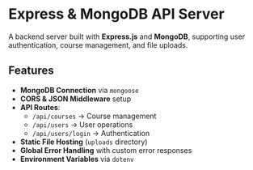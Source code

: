 # Express & MongoDB API Server

A backend server built with **Express.js** and **MongoDB**, supporting user authentication, course management, and file uploads.

## Features
- **MongoDB Connection** via `mongoose`
- **CORS & JSON Middleware** setup
- **API Routes**:
  - `/api/courses` → Course management
  - `/api/users` → User operations
  - `/api/users/login` → Authentication
- **Static File Hosting** (`uploads` directory)
- **Global Error Handling** with custom error responses
- **Environment Variables** via `dotenv`
